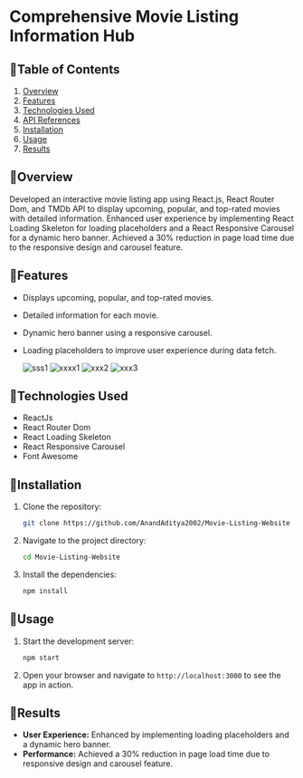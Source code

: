 # Comprehensive Movie Listing Information Hub

## 🚀Table of Contents
1. [Overview](#overview)
2. [Features](#features)
3. [Technologies Used](#technologies-used)
4. [API References](#api-references)
5. [Installation](#installation)
6. [Usage](#usage)
7. [Results](#results)

## 📖Overview
Developed an interactive movie listing app using React.js, React Router Dom, and TMDb API to display upcoming, popular, and top-rated movies with detailed information. Enhanced user experience by implementing React Loading Skeleton for loading placeholders and a React Responsive Carousel for a dynamic hero banner. Achieved a 30% reduction in page load time due to the responsive design and carousel feature.

## 📖Features
- Displays upcoming, popular, and top-rated movies.
- Detailed information for each movie.
- Dynamic hero banner using a responsive carousel.
- Loading placeholders to improve user experience during data fetch.

  ![sss1](https://github.com/AnandAditya2002/Movie-Listing-Website/assets/96615239/90a336a0-cf65-4c78-970e-fa922a33b3de)
  ![xxxx1](https://github.com/AnandAditya2002/Movie-Listing-Website/assets/96615239/9036265a-8865-482d-bec7-0fe49afb5ec8)
  ![xxx2](https://github.com/AnandAditya2002/Movie-Listing-Website/assets/96615239/f8164676-674f-44b3-bb15-ea37c59cab6c)
  ![xxx3](https://github.com/AnandAditya2002/Movie-Listing-Website/assets/96615239/3af11756-5dee-4d29-8d74-0e3a321a3668)

## 🧵Technologies Used
-  ReactJs
-  React Router Dom
-  React Loading Skeleton
-  React Responsive Carousel
-  Font Awesome

## 📌Installation
1. Clone the repository:
    ```bash
    git clone https://github.com/AnandAditya2002/Movie-Listing-Website
    ```
2. Navigate to the project directory:
    ```bash
    cd Movie-Listing-Website
    ```
3. Install the dependencies:
    ```bash
    npm install
    ```

## 🔰Usage
1. Start the development server:
    ```bash
    npm start
    ```
2. Open your browser and navigate to `http://localhost:3000` to see the app in action.

## 🙌Results
- **User Experience:** Enhanced by implementing loading placeholders and a dynamic hero banner.
- **Performance:** Achieved a 30% reduction in page load time due to responsive design and carousel feature.


